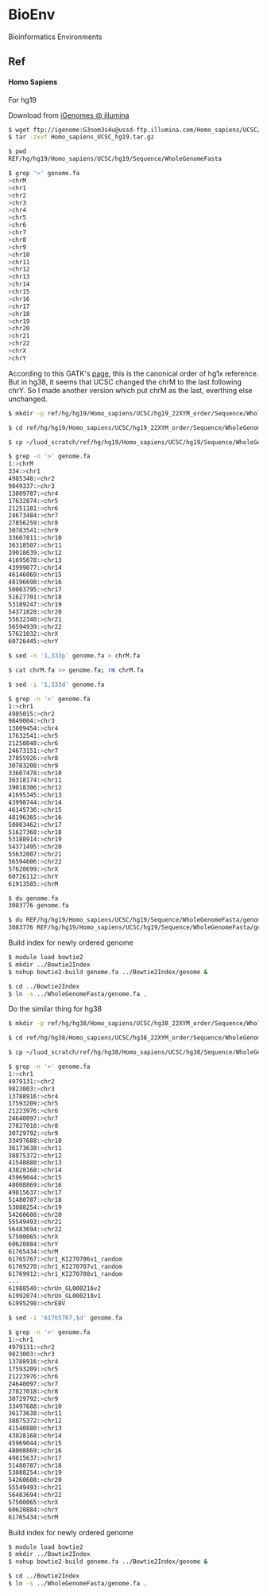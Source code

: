 # BioEnv
Bioinformatics Environments

## Ref

#### Homo Sapiens

For hg19

Download from [iGenomes @ illumina](https://support.illumina.com/sequencing/sequencing_software/igenome.html)
```bash
$ wget ftp://igenome:G3nom3s4u@ussd-ftp.illumina.com/Homo_sapiens/UCSC/hg19/Homo_sapiens_UCSC_hg19.tar.gz
$ tar -zxvf Homo_sapiens_UCSC_hg19.tar.gz
```

```bash
$ pwd
REF/hg/hg19/Homo_sapiens/UCSC/hg19/Sequence/WholeGenomeFasta

$ grep '>' genome.fa
>chrM
>chr1
>chr2
>chr3
>chr4
>chr5
>chr6
>chr7
>chr8
>chr9
>chr10
>chr11
>chr12
>chr13
>chr14
>chr15
>chr16
>chr17
>chr18
>chr19
>chr20
>chr21
>chr22
>chrX
>chrY
```

According to this GATK's [page](https://gatkforums.broadinstitute.org/gatk/discussion/1204/what-input-files-does-the-gatk-accept-require), this is the canonical order of hg1x reference. But in hg38, it seems that UCSC changed the chrM to the last following chrY. So I made another version which put chrM as the last, everthing else unchanged.

```bash
$ mkdir -p ref/hg/hg19/Homo_sapiens/UCSC/hg19_22XYM_order/Sequence/WholeGenomeFasta

$ cd ref/hg/hg19/Homo_sapiens/UCSC/hg19_22XYM_order/Sequence/WholeGenomeFasta

$ cp ~/luod_scratch/ref/hg/hg19/Homo_sapiens/UCSC/hg19/Sequence/WholeGenomeFasta/genome.fa .

$ grep -n '>' genome.fa
1:>chrM
334:>chr1
4985348:>chr2
9849337:>chr3
13809787:>chr4
17632874:>chr5
21251181:>chr6
24673484:>chr7
27856259:>chr8
30783541:>chr9
33607811:>chr10
36318507:>chr11
39018639:>chr12
41695678:>chr13
43999077:>chr14
46146069:>chr15
48196698:>chr16
50003795:>chr17
51627701:>chr18
53189247:>chr19
54371828:>chr20
55632340:>chr21
56594939:>chr22
57621032:>chrX
60726445:>chrY

$ sed -n '1,333p' genome.fa > chrM.fa

$ cat chrM.fa >> genome.fa; rm chrM.fa

$ sed -i '1,333d' genome.fa

$ grep -n '>' genome.fa
1:>chr1
4985015:>chr2
9849004:>chr3
13809454:>chr4
17632541:>chr5
21250848:>chr6
24673151:>chr7
27855926:>chr8
30783208:>chr9
33607478:>chr10
36318174:>chr11
39018306:>chr12
41695345:>chr13
43998744:>chr14
46145736:>chr15
48196365:>chr16
50003462:>chr17
51627368:>chr18
53188914:>chr19
54371495:>chr20
55632007:>chr21
56594606:>chr22
57620699:>chrX
60726112:>chrY
61913585:>chrM

$ du genome.fa
3083776	genome.fa

$ du REF/hg/hg19/Homo_sapiens/UCSC/hg19/Sequence/WholeGenomeFasta/genome.fa
3083776	REF/hg/hg19/Homo_sapiens/UCSC/hg19/Sequence/WholeGenomeFasta/genome.fa
```

Build index for newly ordered genome

```bash
$ module load bowtie2
$ mkdir ../Bowtie2Index
$ nohup bowtie2-build genome.fa ../Bowtie2Index/genome &

$ cd ../Bowtie2Index
$ ln -s ../WholeGenomeFasta/genome.fa .
```

Do the similar thing for hg38

```bash
$ mkdir -p ref/hg/hg38/Homo_sapiens/UCSC/hg38_22XYM_order/Sequence/WholeGenomeFasta

$ cd ref/hg/hg38/Homo_sapiens/UCSC/hg38_22XYM_order/Sequence/WholeGenomeFasta

$ cp ~/luod_scratch/ref/hg/hg38/Homo_sapiens/UCSC/hg38/Sequence/WholeGenomeFasta/genome.fa .

$ grep -n '>' genome.fa
1:>chr1
4979131:>chr2
9823003:>chr3
13788916:>chr4
17593209:>chr5
21223976:>chr6
24640097:>chr7
27827018:>chr8
30729792:>chr9
33497688:>chr10
36173638:>chr11
38875372:>chr12
41540880:>chr13
43828168:>chr14
45969044:>chr15
48008869:>chr16
49815637:>chr17
51480787:>chr18
53088254:>chr19
54260608:>chr20
55549493:>chr21
56483694:>chr22
57500065:>chrX
60620884:>chrY
61765434:>chrM
61765767:>chr1_KI270706v1_random
61769270:>chr1_KI270707v1_random
61769912:>chr1_KI270708v1_random
...
61988540:>chrUn_GL000216v2
61992074:>chrUn_GL000218v1
61995298:>chrEBV

$ sed -i '61765767,$d' genome.fa

$ grep -n '>' genome.fa
1:>chr1
4979131:>chr2
9823003:>chr3
13788916:>chr4
17593209:>chr5
21223976:>chr6
24640097:>chr7
27827018:>chr8
30729792:>chr9
33497688:>chr10
36173638:>chr11
38875372:>chr12
41540880:>chr13
43828168:>chr14
45969044:>chr15
48008869:>chr16
49815637:>chr17
51480787:>chr18
53088254:>chr19
54260608:>chr20
55549493:>chr21
56483694:>chr22
57500065:>chrX
60620884:>chrY
61765434:>chrM
```

Build index for newly ordered genome

```bash
$ module load bowtie2
$ mkdir ../Bowtie2Index
$ nohup bowtie2-build genome.fa ../Bowtie2Index/genome &

$ cd ../Bowtie2Index
$ ln -s ../WholeGenomeFasta/genome.fa .
```
